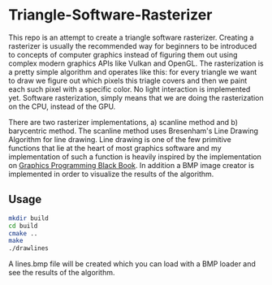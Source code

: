# Triangle-Software-Rasterizer
This repo is an attempt to create a triangle software rasterizer.
Creating a rasterizer is usually the recommended way for beginners to be introduced to concepts of computer graphics instead of figuring them out using complex modern graphics APIs like Vulkan and OpenGL.
The rasterization is a pretty simple algorithm and operates like this: for every triangle we want to draw we figure out which pixels this triagle covers and then we paint each such pixel with a specific color. No light interaction is implemented yet.
Software rasterization, simply means that we are doing the rasterization on the CPU, instead of the GPU.

There are two rasterizer implementations, a) scanline method and b) barycentric method.
The scanline method uses Bresenham's Line Drawing Algorithm for line drawing.
Line drawing is one of the few primitive functions that lie 
at the heart of most graphics software and my implementation
of such a function is heavily inspired by the implementation on 
[Graphics Programming Black Book](https://www.amazon.com/Michael-Abrashs-Graphics-Programming-Special/dp/1576101746).
In addition a BMP image creator is implemented in order to
visualize the results of the algorithm.

## Usage
```bash
mkdir build
cd build
cmake ..
make
./drawlines
```

A lines.bmp file will be created which you can load with a BMP loader and see the results of the algorithm.
